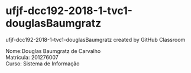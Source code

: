 # ufjf-dcc192-2018-1-tvc1-douglasBaumgratz
ufjf-dcc192-2018-1-tvc1-douglasBaumgratz created by GitHub Classroom<br>

Nome:Douglas Baumgratz de Carvalho<br>
Matrícula: 201276007<br>
Curso: Sistema de Informação


